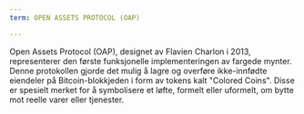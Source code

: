 ```yaml
---
term: OPEN ASSETS PROTOCOL (OAP)

---
```

Open Assets Protocol (OAP), designet av Flavien Charlon i 2013, representerer den første funksjonelle implementeringen av fargede mynter. Denne protokollen gjorde det mulig å lagre og overføre ikke-innfødte eiendeler på Bitcoin-blokkjeden i form av tokens kalt "Colored Coins". Disse er spesielt merket for å symbolisere et løfte, formelt eller uformelt, om bytte mot reelle varer eller tjenester.